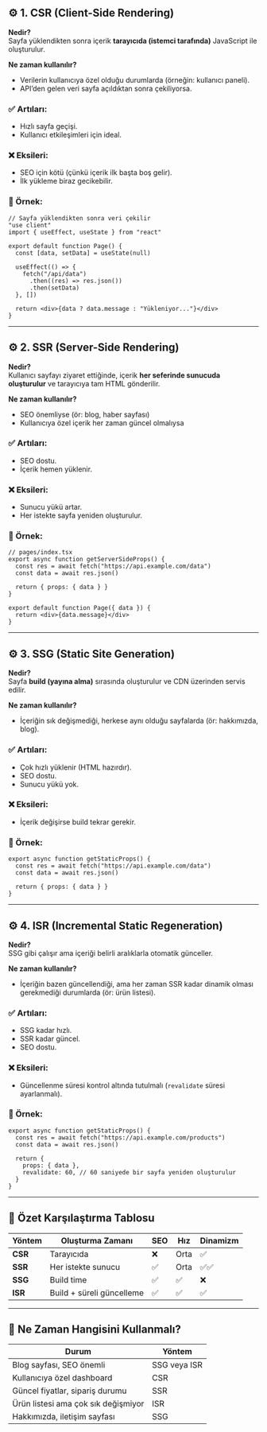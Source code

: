 ## ⚙️ 1. CSR (Client-Side Rendering)

**Nedir?**  
Sayfa yüklendikten sonra içerik **tarayıcıda (istemci tarafında)** JavaScript ile oluşturulur.

**Ne zaman kullanılır?**

- Verilerin kullanıcıya özel olduğu durumlarda (örneğin: kullanıcı paneli).
- API’den gelen veri sayfa açıldıktan sonra çekiliyorsa.

### ✅ Artıları:

- Hızlı sayfa geçişi.
- Kullanıcı etkileşimleri için ideal.

### ❌ Eksileri:

- SEO için kötü (çünkü içerik ilk başta boş gelir).
- İlk yükleme biraz gecikebilir.

### 🔧 Örnek:

```tsx
// Sayfa yüklendikten sonra veri çekilir
"use client"
import { useEffect, useState } from "react"

export default function Page() {
  const [data, setData] = useState(null)

  useEffect(() => {
    fetch("/api/data")
      .then((res) => res.json())
      .then(setData)
  }, [])

  return <div>{data ? data.message : "Yükleniyor..."}</div>
}
```

---

## ⚙️ 2. SSR (Server-Side Rendering)

**Nedir?**  
Kullanıcı sayfayı ziyaret ettiğinde, içerik **her seferinde sunucuda oluşturulur** ve tarayıcıya tam HTML gönderilir.

**Ne zaman kullanılır?**

- SEO önemliyse (ör: blog, haber sayfası)
- Kullanıcıya özel içerik her zaman güncel olmalıysa

### ✅ Artıları:

- SEO dostu.
- İçerik hemen yüklenir.

### ❌ Eksileri:

- Sunucu yükü artar.
- Her istekte sayfa yeniden oluşturulur.

### 🔧 Örnek:

```tsx
// pages/index.tsx
export async function getServerSideProps() {
  const res = await fetch("https://api.example.com/data")
  const data = await res.json()

  return { props: { data } }
}

export default function Page({ data }) {
  return <div>{data.message}</div>
}
```

---

## ⚙️ 3. SSG (Static Site Generation)

**Nedir?**  
Sayfa **build (yayına alma)** sırasında oluşturulur ve CDN üzerinden servis edilir.

**Ne zaman kullanılır?**

- İçeriğin sık değişmediği, herkese aynı olduğu sayfalarda (ör: hakkımızda, blog).

### ✅ Artıları:

- Çok hızlı yüklenir (HTML hazırdır).
- SEO dostu.
- Sunucu yükü yok.

### ❌ Eksileri:

- İçerik değişirse build tekrar gerekir.

### 🔧 Örnek:

```tsx
export async function getStaticProps() {
  const res = await fetch("https://api.example.com/data")
  const data = await res.json()

  return { props: { data } }
}
```

---

## ⚙️ 4. ISR (Incremental Static Regeneration)

**Nedir?**  
SSG gibi çalışır ama içeriği belirli aralıklarla otomatik günceller.

**Ne zaman kullanılır?**

- İçeriğin bazen güncellendiği, ama her zaman SSR kadar dinamik olması gerekmediği durumlarda (ör: ürün listesi).

### ✅ Artıları:

- SSG kadar hızlı.
- SSR kadar güncel.
- SEO dostu.

### ❌ Eksileri:

- Güncellenme süresi kontrol altında tutulmalı (`revalidate` süresi ayarlanmalı).

### 🔧 Örnek:

```tsx
export async function getStaticProps() {
  const res = await fetch("https://api.example.com/products")
  const data = await res.json()

  return {
    props: { data },
    revalidate: 60, // 60 saniyede bir sayfa yeniden oluşturulur
  }
}
```

---

## 🧠 Özet Karşılaştırma Tablosu

| Yöntem  | Oluşturma Zamanı          | SEO | Hız  | Dinamizm |
| ------- | ------------------------- | --- | ---- | -------- |
| **CSR** | Tarayıcıda                | ❌  | Orta | ✅       |
| **SSR** | Her istekte sunucu        | ✅  | Orta | ✅✅     |
| **SSG** | Build time                | ✅  | ✅   | ❌       |
| **ISR** | Build + süreli güncelleme | ✅  | ✅   | ✅       |

---

## 🎯 Ne Zaman Hangisini Kullanmalı?

| Durum                               | Yöntem       |
| ----------------------------------- | ------------ |
| Blog sayfası, SEO önemli            | SSG veya ISR |
| Kullanıcıya özel dashboard          | CSR          |
| Güncel fiyatlar, sipariş durumu     | SSR          |
| Ürün listesi ama çok sık değişmiyor | ISR          |
| Hakkımızda, iletişim sayfası        | SSG          |

